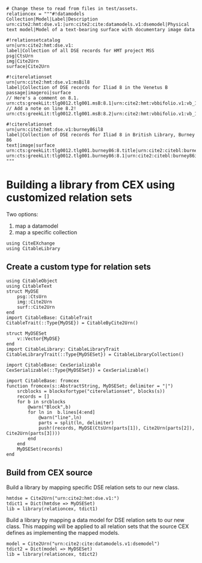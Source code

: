 
```@setup library
# Change these to read from files in test/assets.
relationcex = """#!datamodels
Collection|Model|Label|Description
urn:cite2:hmt:dse.v1:|urn:cite2:cite:datamodels.v1:dsemodel|Physical text model|Model of a text-bearing surface with documentary image data

#!relationsetcatalog
urn|urn:cite2:hmt:dse.v1:
label|Collection of all DSE records for HMT project MSS
psg|CtsUrn
img|Cite2Urn
surface|Cite2Urn

#!citerelationset
urn|urn:cite2:hmt:dse.v1:msBil8
label|Collection of DSE records for Iliad 8 in the Venetus B
passage|imageroi|surface
// Here's a comment on 8.1.
urn:cts:greekLit:tlg0012.tlg001.msB:8.1|urn:cite2:hmt:vbbifolio.v1:vb_102v_103r@0.4843,0.2961,0.2552,0.05667|urn:cite2:hmt:msB.v1:103r
// Add a note on line 8.2!
urn:cts:greekLit:tlg0012.tlg001.msB:8.2|urn:cite2:hmt:vbbifolio.v1:vb_102v_103r@0.4980,0.3358,0.2336,0.03061|urn:cite2:hmt:msB.v1:103r

#!citerelationset
urn|urn:cite2:hmt:dse.v1:burney86il8
label|Collection of DSE records for Iliad 8 in British Library, Burney 86
text|image|surface
urn:cts:greekLit:tlg0012.tlg001.burney86:8.title|urn:cite2:citebl:burney86imgs.v1:burney_ms_86_f073r@0.1703,0.3014,0.3983,0.03259|urn:cite2:hmt:burney86pages.v1:73r
urn:cts:greekLit:tlg0012.tlg001.burney86:8.1|urn:cite2:citebl:burney86imgs.v1:burney_ms_86_f073r@0.1446,0.3405,0.4177,0.05148|urn:cite2:hmt:burney86pages.v1:73r
"""
```

# Building a library from CEX using customized relation sets

Two options:

1. map a datamodel
2. map a specific collection


```@example library
using CiteEXchange
using CitableLibrary
```

## Create a custom type for relation sets

```@example library
using CitableObject
using CitableText
struct MyDSE
    psg::CtsUrn
    img::Cite2Urn
    surf::Cite2Urn
end
import CitableBase: CitableTrait
CitableTrait(::Type{MyDSE}) = CitableByCite2Urn()

struct MyDSESet
    v::Vector{MyDSE}
end
import CitableLibrary: CitableLibraryTrait
CitableLibraryTrait(::Type{MyDSESet}) = CitableLibraryCollection()

import CitableBase: CexSerializable
CexSerializable(::Type{MyDSESet}) = CexSerializable()

import CitableBase: fromcex
function fromcex(s::AbstractString, MyDSESet; delimiter = "|")
    srcblocks = blocksfortype("citerelationset", blocks(s))
    records = []
    for b in srcblocks
        @warn("Block",b)
        for ln in  b.lines[4:end]
            @warn("line",ln)
            parts = split(ln, delimiter)
            push!(records, MyDSE(CtsUrn(parts[1]), Cite2Urn(parts[2]), Cite2Urn(parts[3])))
        end
    end
    MyDSESet(records)
end
```

## Build from CEX source


Build a library by mapping specific DSE relation sets to our new class.

```@example library
hmtdse = Cite2Urn("urn:cite2:hmt:dse.v1:")
tdict1 = Dict(hmtdse => MyDSESet)
lib = library(relationcex, tdict1)
```



Build a library by mapping a data model for DSE relation sets to our new class. This mapping will be applied to all relation sets that the source CEX defines as implementing the mapped models.

```@example library
model = Cite2Urn("urn:cite2:cite:datamodels.v1:dsemodel")
tdict2 = Dict(model => MyDSESet)
lib = library(relationcex, tdict2)
```